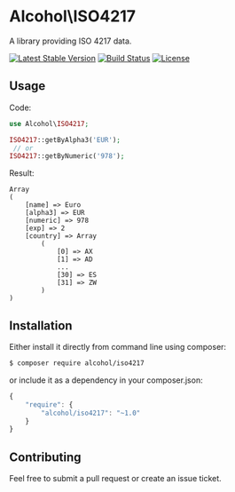 # Alcohol\ISO4217

A library providing ISO 4217 data.

[![Latest Stable Version](https://poser.pugx.org/alcohol/iso4217/v/stable.png)](https://packagist.org/packages/alcohol/iso4217)
[![Build Status](https://travis-ci.org/alcohol/iso4217.png?branch=master)](https://travis-ci.org/alcohol/iso4217)
[![License](https://poser.pugx.org/alcohol/iso4217/license.png)](https://packagist.org/packages/alcohol/iso4217)

## Usage

Code:

``` php
use Alcohol\ISO4217;

ISO4217::getByAlpha3('EUR');
 // or
ISO4217::getByNumeric('978');
```

Result:

```
Array
(
    [name] => Euro
    [alpha3] => EUR
    [numeric] => 978
    [exp] => 2
    [country] => Array
        (
            [0] => AX
            [1] => AD
            ...
            [30] => ES
            [31] => ZW
        )
)
```

## Installation

Either install it directly from command line using composer:

``` sh
$ composer require alcohol/iso4217
```

or include it as a dependency in your composer.json:

``` javascript
{
    "require": {
        "alcohol/iso4217": "~1.0"
    }
}
```

## Contributing

Feel free to submit a pull request or create an issue ticket.
